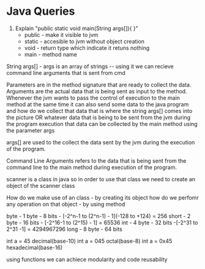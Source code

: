 # Java Queries

1. Explain "public static void main(String args[]){ }"
   - public - make it visible to jvm
   - static - accesible to jvm without object creation
   - void - return type which indicate it retuns nothing
   - main - method name

String args[] - args is an array of strings -- using it we can recieve command line arguments that is sent from cmd

Parameters are in the method signature that are ready to collect the data.
Arguments are the actual data that is being sent as input to the method.
Whenever the jvm wants to pass the control of execution to the main method at the same time it can also send some data to the java program and how do we collect that data that is where the string args[] comes into the picture  OR
whatever data that is being to be sent from the jvm during the program execution that data can be collected by the main method using the parameter args

args[] are used to the collect the data sent by the jvm during the execution of the program.

Command Line Arguments refers to the data that is being sent from the command line to the main method during execution of the program.

scanner is a class in java so in order to use that class we need to create an object of the scanner class

How do we make use of an class - by creating its object
how do we perfomr any operation on that object - by using method

byte - 1 byte - 8 bits - [-2^n-1 to (2^n-1) - 1](-128 to +124) = 256
short - 2 byte - 16 bits - [-2^16-1 to (2^15) - 1] = 65536
int - 4 byte - 32 bits -[-2^31 to 2^31 -1] = 4294967296
long - 8 byte - 64 bits

int a = 45 decimal(base-10)
int a = 045 octal(base-8)
int a = 0x45 hexadecimal(base-16)

using functions we can achiece modularity and code reusability
